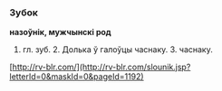 ### Зубок
**назоўнік, мужчынскі род**

1. гл. зуб. 2. Долька ў галоўцы часнаку. З. часнаку.

<a rel="author">[http://rv-blr.com/](http://rv-blr.com/slounik.jsp?letterId=0&maskId=0&pageId=1192)</a>
